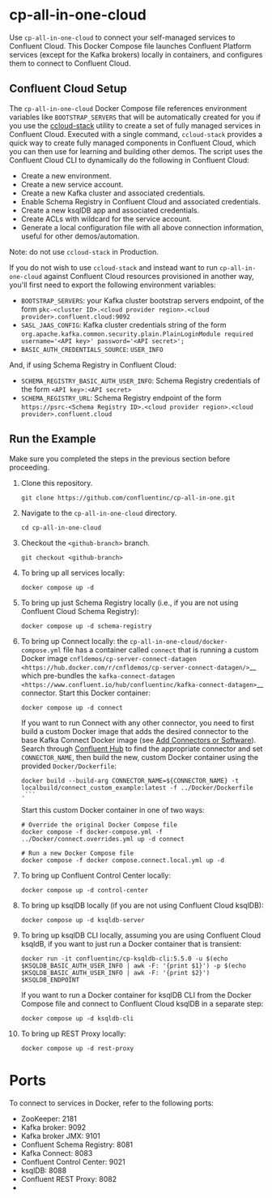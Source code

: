 # cp-all-in-one-cloud

Use `cp-all-in-one-cloud` to connect your self-managed services to Confluent Cloud.
This Docker Compose file launches Confluent Platform services (except for the Kafka brokers) locally in containers, and 
configures them to connect to Confluent Cloud.

## Confluent Cloud Setup

The `cp-all-in-one-cloud` Docker Compose file references environment variables like `BOOTSTRAP_SERVERS` that will be
automatically created for you if you use the [ccloud-stack](https://docs.confluent.io/cloud/current/get-started/examples/ccloud/docs/ccloud-stack.html) utility to create a set of fully managed services in Confluent Cloud.
Executed with a single command, `ccloud-stack` provides a quick way to create fully managed components in Confluent Cloud, which you can then use for learning and building other demos.
The script uses the Confluent Cloud CLI to dynamically do the following in Confluent Cloud:

-  Create a new environment.
-  Create a new service account.
-  Create a new Kafka cluster and associated credentials.
-  Enable Schema Registry in Confluent Cloud and associated credentials.
-  Create a new ksqlDB app and associated credentials.
-  Create ACLs with wildcard for the service account.
-  Generate a local configuration file with all above connection information, useful for other demos/automation.

Note: do not use `ccloud-stack` in Production.

If you do not wish to use `ccloud-stack` and instead want to run `cp-all-in-one-cloud` against Confluent Cloud resources
provisioned in another way, you'll first need to export the following environment variables:

- `BOOTSTRAP_SERVERS`: your Kafka cluster bootstrap servers endpoint, of the form `pkc-<cluster ID>.<cloud provider region>.<cloud provider>.confluent.cloud:9092`
- `SASL_JAAS_CONFIG`: Kafka cluster credentials string of the form `org.apache.kafka.common.security.plain.PlainLoginModule required username='<API key>' password='<API secret>';`
- `BASIC_AUTH_CREDENTIALS_SOURCE`: `USER_INFO`

And, if using Schema Registry in Confluent Cloud:

- `SCHEMA_REGISTRY_BASIC_AUTH_USER_INFO`: Schema Registry credentials of the form `<API key>:<API secret>`
- `SCHEMA_REGISTRY_URL`: Schema Registry endpoint of the form `https://psrc-<Schema Registry ID>.<cloud provider region>.<cloud provider>.confluent.cloud`

## Run the Example

Make sure you completed the steps in the previous section before proceeding.

1. Clone this repository.

       git clone https://github.com/confluentinc/cp-all-in-one.git

1. Navigate to the `cp-all-in-one-cloud` directory.

       cd cp-all-in-one-cloud

1. Checkout the `<github-branch>` branch.

       git checkout <github-branch>

1. To bring up all services locally:

       docker compose up -d

1. To bring up just Schema Registry locally (i.e., if you are not using Confluent Cloud Schema Registry):

       docker compose up -d schema-registry

1. To bring up Connect locally: the `cp-all-in-one-cloud/docker-compose.yml` file has a container called `connect` that is running a custom Docker image `cnfldemos/cp-server-connect-datagen <https://hub.docker.com/r/cnfldemos/cp-server-connect-datagen/>`__ which pre-bundles the `kafka-connect-datagen <https://www.confluent.io/hub/confluentinc/kafka-connect-datagen>`__ connector. Start this Docker container:

       docker compose up -d connect

   If you want to run Connect with any other connector, you need to first build a custom Docker image that adds the desired connector to the base Kafka Connect Docker image (see [Add Connectors or Software](https://docs.confluent.io/platform/current/connect/extending.html)).  Search through [Confluent Hub](https://www.confluent.io/hub/) to find the appropriate connector and set `CONNECTOR_NAME`, then build the new, custom Docker container using the provided `Docker/Dockerfile`:

       docker build --build-arg CONNECTOR_NAME=${CONNECTOR_NAME} -t localbuild/connect_custom_example:latest -f ../Docker/Dockerfile .```

   Start this custom Docker container in one of two ways:

       # Override the original Docker Compose file
       docker compose -f docker-compose.yml -f ../Docker/connect.overrides.yml up -d connect

       # Run a new Docker Compose file
       docker compose -f docker compose.connect.local.yml up -d

1. To bring up Confluent Control Center locally:

       docker compose up -d control-center

1. To bring up ksqlDB locally (if you are not using Confluent Cloud ksqlDB):

       docker compose up -d ksqldb-server

1. To bring up ksqlDB CLI locally, assuming you are using Confluent Cloud ksqldB, if you want to just run a Docker container that is transient:

       docker run -it confluentinc/cp-ksqldb-cli:5.5.0 -u $(echo $KSQLDB_BASIC_AUTH_USER_INFO | awk -F: '{print $1}') -p $(echo $KSQLDB_BASIC_AUTH_USER_INFO | awk -F: '{print $2}') $KSQLDB_ENDPOINT

   If you want to run a Docker container for ksqlDB CLI from the Docker Compose file and connect to Confluent Cloud ksqlDB in a separate step:

       docker compose up -d ksqldb-cli

1. To bring up REST Proxy locally:

       docker compose up -d rest-proxy


# Ports

To connect to services in Docker, refer to the following ports:

- ZooKeeper: 2181
- Kafka broker: 9092
- Kafka broker JMX: 9101
- Confluent Schema Registry: 8081
- Kafka Connect: 8083
- Confluent Control Center: 9021
- ksqlDB: 8088
- Confluent REST Proxy: 8082
- 